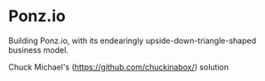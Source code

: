 # Ponz.io
Building Ponz.io, with its endearingly upside-down-triangle-shaped business model.

Chuck Michael's (https://github.com/chuckinabox/) solution
